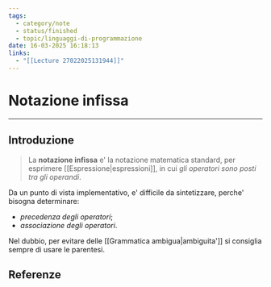 ```yaml
---
tags:
  - category/note
  - status/finished
  - topic/linguaggi-di-programmazione
date: 16-03-2025 16:18:13
links:
  - "[[Lecture 27022025131944]]"
---
```

# Notazione infissa
---
## Introduzione
> La **notazione infissa** e' la notazione matematica standard, per esprimere [[Espressione|espressioni]], in cui _gli operatori sono posti tra gli operandi_.

Da un punto di vista implementativo, e' difficile da sintetizzare, perche' bisogna determinare:
- _precedenza degli operatori_;
- _associazione degli operatori_.

Nel dubbio, per evitare delle [[Grammatica ambigua|ambiguita']] si consiglia sempre di usare le parentesi.

## Referenze